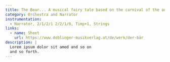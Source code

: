 ```yaml
---
title: The Bear... A musical fairy tale based on the carnival of the animals - Opus 38 (60'), text by Marcus Davy
category: Orchestra and Narrator
instrumentation:
  - Narrator, 2/1/2/1 2/2/1/0, Timp+1, Strings
links:
  - name: Sheet
    url: https://www.doblinger-musikverlag.at/de/werk/der-bär
description: |
  Lorem ipsum dolor sit amed and so on
  and so forth.
---
```

